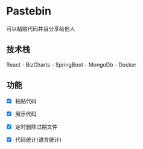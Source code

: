 # Pastebin
可以粘贴代码并且分享给他人
## 技术栈
React - BizCharts - SpringBoot - MongoDb - Docker
## 功能
- [x] 粘贴代码
- [x] 展示代码
- [x] 定时删除过期文件
- [x] 代码统计(语言统计)

